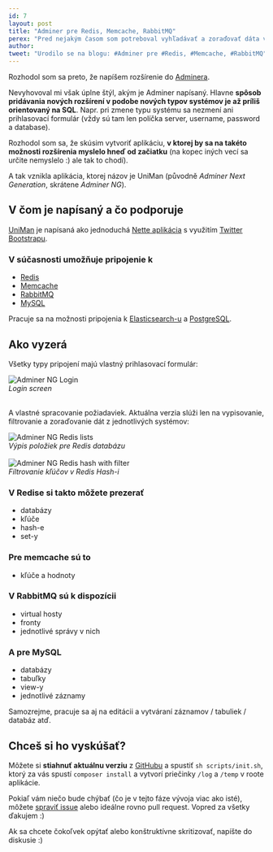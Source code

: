 ```yaml
---
id: 7
layout: post
title: "Adminer pre Redis, Memcache, RabbitMQ"
perex: "Pred nejakým časom som potreboval vyhľadávať a zoraďovať dáta v Redise. Takže som si k tomu napísal jednoduchý PHP skript. A keď už som ho mal napísaný, chcel som pomôcť aj dalším ľuďom, ktorí by riešili podobný problém ako ja."
author: 
tweet: "Urodilo se na blogu: #Adminer pre #Redis, #Memcache, #RabbitMQ"
---
```


Rozhodol som sa preto, že napíšem rozšírenie do [Adminera](https://www.adminer.org).

Nevyhovoval mi však úplne štýl, akým je Adminer napísaný. Hlavne **spôsob pridávania nových rozšírení v podobe nových typov systémov je až príliš orientovaný na SQL**. Napr. pri zmene typu systému sa nezmení ani prihlasovací formulár (vždy sú tam len políčka server, username, password a database).

Rozhodol som sa, že skúsim vytvoriť aplikáciu, **v ktorej by sa na takéto možnosti rozšírenia myslelo hneď od začiatku** (na kopec iných vecí sa určite nemyslelo :) ale tak to chodí).

A tak vznikla aplikácia, ktorej názov je UniMan (původně *Adminer Next Generation*, skrátene *Adminer NG*).

## V čom je napísaný a čo podporuje

[UniMan](https://github.com/lulco/uniman) je napísaná ako jednoduchá [Nette aplikácia](https://nette.org) s využitím [Twitter Bootstrapu](http://getbootstrap.com).

### V súčasnosti umožňuje pripojenie k

- [Redis](https://redis.io)
- [Memcache](http://php.net/manual/en/book.memcache.php)
- [RabbitMQ](https://www.rabbitmq.com)
- [MySQL](https://www.mysql.com)

Pracuje sa na možnosti pripojenia k [Elasticsearch-u](https://www.elastic.co/products/elasticsearch) a [PostgreSQL](https://www.postgresql.org).


## Ako vyzerá

Všetky typy pripojení majú vlastný prihlasovací formulár:

<div class="text-center">
    <img src="http://midatech.sk/adminerng/screenshots/login.png" alt="Adminer NG Login">
    <br>
    <em>Login screen</em>
</div>

<br>

A vlastné spracovanie požiadaviek. Aktuálna verzia slúži len na vypisovanie, filtrovanie a zoraďovanie dát z jednotlivých systémov:

<div class="text-center">
    <img src="http://midatech.sk/adminerng/screenshots/redis_lists.png" alt="Adminer NG Redis lists">
    <br>
    <em>Výpis položiek pre Redis databázu</em>
</div>

<br>

<div class="text-center">
    <img src="http://midatech.sk/adminerng/screenshots/redis_hash_filter.png" alt="Adminer NG Redis hash with filter">
    <br>
    <em>Filtrovanie kľúčov v Redis Hash-i</em>
</div>

### V Redise si takto môžete prezerať

- databázy
- kľúče
- hash-e
- set-y

### Pre memcache sú to

- kľúče a hodnoty

### V RabbitMQ sú k dispozícii

- virtual hosty
- fronty
- jednotlivé správy v nich

### A pre MySQL

- databázy
- tabuľky
- view-y
- jednotlivé záznamy

Samozrejme, pracuje sa aj na editácii a vytváraní záznamov / tabuliek / databáz atď.

## Chceš si ho vyskúšať?

Môžete si **stiahnuť aktuálnu verziu** z [GitHubu](https://github.com/lulco/uniman) a spustiť `sh scripts/init.sh`, ktorý za vás spustí `composer install` a vytvorí priečinky `/log` a `/temp` v roote aplikácie.

Pokiaľ vám niečo bude chýbať (čo je v tejto fáze vývoja viac ako isté), môžete [spraviť issue](https://github.com/lulco/uniman/issues) alebo ideálne rovno pull request. Vopred za všetky ďakujem :)

Ak sa chcete čokoľvek opýtať alebo konštruktívne skritizovať, napíšte do diskusie :)
